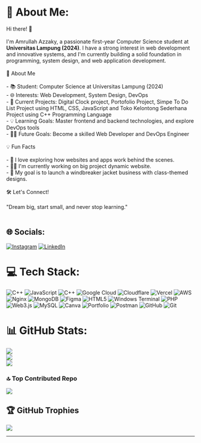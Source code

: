 # 💫 About Me:
Hi there! 👋<br><br>I'm Amrullah Azzaky, a passionate first-year Computer Science student at **Universitas Lampung (2024)**. I have a strong interest in web development and innovative systems, and I'm currently building a solid foundation in programming, system design, and web application development.<br><br>🚀 About Me<br><br>- 📚 Student: Computer Science at Universitas Lampung (2024)<br>- 🌐 Interests: Web Development, System Design, DevOps<br>- 📝 Current Projects: Digital Clock project, Portofolio Project, Simpe To Do List Project using HTML, CSS, JavaScript and Toko Kelontong Sederhana Project using C++ Programming Language<br>- 💡 Learning Goals: Master frontend and backend technologies, and explore DevOps tools<br>- 👨‍💻 Future Goals: Become a skilled Web Developer and DevOps Engineer<br><br>💡 Fun Facts<br><br>- 🌟 I love exploring how websites and apps work behind the scenes.<br>- 👨‍💻 I'm currently working on big project dynamic website.<br>- 🚀 My goal is to launch a windbreaker jacket business with class-themed designs.<br><br>🛠️ Let's Connect!<br><br> "Dream big, start small, and never stop learning." <br><br>


## 🌐 Socials:
[![Instagram](https://img.shields.io/badge/Instagram-%23E4405F.svg?logo=Instagram&logoColor=white)](https://www.instagram.com/amr.ullah_azzaky/#) [![LinkedIn](https://img.shields.io/badge/LinkedIn-%230077B5.svg?logo=linkedin&logoColor=white)](https://www.linkedin.com/in/amrullah-azzaky-5b9685326/) 

# 💻 Tech Stack:
![C++](https://img.shields.io/badge/c++-%2300599C.svg?style=for-the-badge&logo=c%2B%2B&logoColor=white) ![JavaScript](https://img.shields.io/badge/javascript-%23323330.svg?style=for-the-badge&logo=javascript&logoColor=%23F7DF1E) ![C++](https://img.shields.io/badge/c++-%2300599C.svg?style=for-the-badge&logo=c%2B%2B&logoColor=white) ![Google Cloud](https://img.shields.io/badge/GoogleCloud-%234285F4.svg?style=for-the-badge&logo=google-cloud&logoColor=white) ![Cloudflare](https://img.shields.io/badge/Cloudflare-F38020?style=for-the-badge&logo=Cloudflare&logoColor=white) ![Vercel](https://img.shields.io/badge/vercel-%23000000.svg?style=for-the-badge&logo=vercel&logoColor=white) ![AWS](https://img.shields.io/badge/AWS-%23FF9900.svg?style=for-the-badge&logo=amazon-aws&logoColor=white) ![Nginx](https://img.shields.io/badge/nginx-%23009639.svg?style=for-the-badge&logo=nginx&logoColor=white) ![MongoDB](https://img.shields.io/badge/MongoDB-%234ea94b.svg?style=for-the-badge&logo=mongodb&logoColor=white) ![Figma](https://img.shields.io/badge/figma-%23F24E1E.svg?style=for-the-badge&logo=figma&logoColor=white) ![HTML5](https://img.shields.io/badge/html5-%23E34F26.svg?style=for-the-badge&logo=html5&logoColor=white) ![Windows Terminal](https://img.shields.io/badge/Windows%20Terminal-%234D4D4D.svg?style=for-the-badge&logo=windows-terminal&logoColor=white) ![PHP](https://img.shields.io/badge/php-%23777BB4.svg?style=for-the-badge&logo=php&logoColor=white) ![Web3.js](https://img.shields.io/badge/web3.js-F16822?style=for-the-badge&logo=web3.js&logoColor=white) ![MySQL](https://img.shields.io/badge/mysql-4479A1.svg?style=for-the-badge&logo=mysql&logoColor=white) ![Canva](https://img.shields.io/badge/Canva-%2300C4CC.svg?style=for-the-badge&logo=Canva&logoColor=white) ![Portfolio](https://img.shields.io/badge/Portfolio-%23000000.svg?style=for-the-badge&logo=firefox&logoColor=#FF7139) ![Postman](https://img.shields.io/badge/Postman-FF6C37?style=for-the-badge&logo=postman&logoColor=white) ![GitHub](https://img.shields.io/badge/github-%23121011.svg?style=for-the-badge&logo=github&logoColor=white) ![Git](https://img.shields.io/badge/git-%23F05033.svg?style=for-the-badge&logo=git&logoColor=white)

# 📊 GitHub Stats:
![](https://github-readme-stats.vercel.app/api?username=clarck77&theme=dark&hide_border=false&include_all_commits=false&count_private=false)<br/>
![](https://github-readme-streak-stats.herokuapp.com/?user=clarck77&theme=dark&hide_border=false)<br/>
![](https://github-readme-stats.vercel.app/api/top-langs/?username=clarck77&theme=dark&hide_border=false&include_all_commits=false&count_private=false&layout=compact)

### 🔝 Top Contributed Repo
![](https://github-contributor-stats.vercel.app/api?username=clarck77&limit=5&theme=dark&combine_all_yearly_contributions=true)


## 🏆 GitHub Trophies
![](https://github-profile-trophy.vercel.app/?username=clarck77&theme=radical&no-frame=false&no-bg=true&margin-w=4)

---
